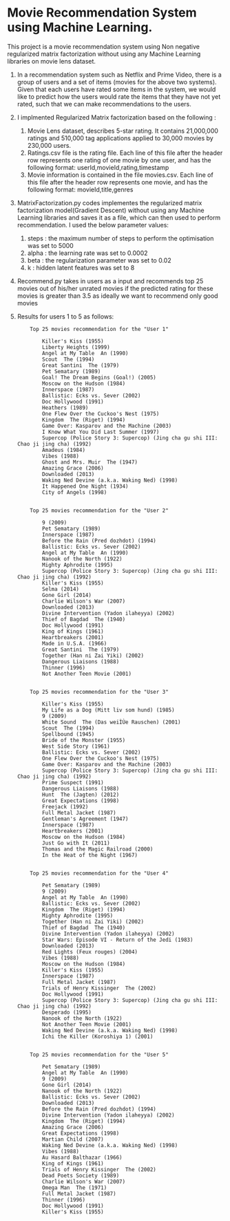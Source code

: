 # Movie Recommendation System using Machine Learning.

This project is a movie recommendation system using Non negative regularized matrix factorization without using any Machine Learning libraries on movie lens dataset.

1.  In a recommendation system such as Netflix and Prime Video, there is a group of users and a set of items (movies for the above two systems). Given that each users have rated some items in the system, we would like to predict how the users would rate the items that they have not yet rated, such that we can make recommendations to the users.

2.  I implmented Regularized Matrix factorization based on the following :

    1. Movie Lens dataset, describes 5-star rating. It contains 21,000,000 ratings and 510,000 tag applications applied to 30,000 movies by 230,000 users.
    2. Ratings.csv file is the rating file. Each line of this file after the header row represents one rating of one movie by one user, and has the following format: userId,movieId,rating,timestamp
    3. Movie information is contained in the file movies.csv. Each line of this file after the header row represents one movie, and has the following format: movieId,title,genres

3.  MatrixFactorization.py codes implementes the regularized matrix factorization model(Gradient Descent) without using any Machine Learning libraries and saves it as a file, which can then used to perform recommendation. I used the below parameter values:

    1. steps : the maximum number of steps to perform the optimisation was set to 5000
    2. alpha : the learning rate was set to 0.0002
    3. beta : the regularization parameter was set to 0.02
    4. k : hidden latent features was set to 8

4.  Recommend.py takes in users as a input and recommends top 25 movies out of his/her unrated movies if the predicted rating for these movies is greater than 3.5 as ideally we want to recommend only good movies

5.  Results for users 1 to 5 as follows:

            Top 25 movies recommendation for the "User 1"

                Killer's Kiss (1955)
                Liberty Heights (1999)
                Angel at My Table  An (1990)
                Scout  The (1994)
                Great Santini  The (1979)
                Pet Sematary (1989)
                Goal! The Dream Begins (Goal!) (2005)
                Moscow on the Hudson (1984)
                Innerspace (1987)
                Ballistic: Ecks vs. Sever (2002)
                Doc Hollywood (1991)
                Heathers (1989)
                One Flew Over the Cuckoo's Nest (1975)
                Kingdom  The (Riget) (1994)
                Game Over: Kasparov and the Machine (2003)
                I Know What You Did Last Summer (1997)
                Supercop (Police Story 3: Supercop) (Jing cha gu shi III: Chao ji jing cha) (1992)
                Amadeus (1984)
                Vibes (1988)
                Ghost and Mrs. Muir  The (1947)
                Amazing Grace (2006)
                Downloaded (2013)
                Waking Ned Devine (a.k.a. Waking Ned) (1998)
                It Happened One Night (1934)
                City of Angels (1998)


            Top 25 movies recommendation for the "User 2"

                9 (2009)
                Pet Sematary (1989)
                Innerspace (1987)
                Before the Rain (Pred dozhdot) (1994)
                Ballistic: Ecks vs. Sever (2002)
                Angel at My Table  An (1990)
                Nanook of the North (1922)
                Mighty Aphrodite (1995)
                Supercop (Police Story 3: Supercop) (Jing cha gu shi III: Chao ji jing cha) (1992)
                Killer's Kiss (1955)
                Selma (2014)
                Gone Girl (2014)
                Charlie Wilson's War (2007)
                Downloaded (2013)
                Divine Intervention (Yadon ilaheyya) (2002)
                Thief of Bagdad  The (1940)
                Doc Hollywood (1991)
                King of Kings (1961)
                Heartbreakers (2001)
                Made in U.S.A. (1966)
                Great Santini  The (1979)
                Together (Han ni Zai Yiki) (2002)
                Dangerous Liaisons (1988)
                Thinner (1996)
                Not Another Teen Movie (2001)


            Top 25 movies recommendation for the "User 3"

                Killer's Kiss (1955)
                My Life as a Dog (Mitt liv som hund) (1985)
                9 (2009)
                White Sound  The (Das weiÌÙe Rauschen) (2001)
                Scout  The (1994)
                Spellbound (1945)
                Bride of the Monster (1955)
                West Side Story (1961)
                Ballistic: Ecks vs. Sever (2002)
                One Flew Over the Cuckoo's Nest (1975)
                Game Over: Kasparov and the Machine (2003)
                Supercop (Police Story 3: Supercop) (Jing cha gu shi III: Chao ji jing cha) (1992)
                Prime Suspect (1991)
                Dangerous Liaisons (1988)
                Hunt  The (Jagten) (2012)
                Great Expectations (1998)
                Freejack (1992)
                Full Metal Jacket (1987)
                Gentleman's Agreement (1947)
                Innerspace (1987)
                Heartbreakers (2001)
                Moscow on the Hudson (1984)
                Just Go with It (2011)
                Thomas and the Magic Railroad (2000)
                In the Heat of the Night (1967)


            Top 25 movies recommendation for the "User 4"

                Pet Sematary (1989)
                9 (2009)
                Angel at My Table  An (1990)
                Ballistic: Ecks vs. Sever (2002)
                Kingdom  The (Riget) (1994)
                Mighty Aphrodite (1995)
                Together (Han ni Zai Yiki) (2002)
                Thief of Bagdad  The (1940)
                Divine Intervention (Yadon ilaheyya) (2002)
                Star Wars: Episode VI - Return of the Jedi (1983)
                Downloaded (2013)
                Red Lights (Feux rouges) (2004)
                Vibes (1988)
                Moscow on the Hudson (1984)
                Killer's Kiss (1955)
                Innerspace (1987)
                Full Metal Jacket (1987)
                Trials of Henry Kissinger  The (2002)
                Doc Hollywood (1991)
                Supercop (Police Story 3: Supercop) (Jing cha gu shi III: Chao ji jing cha) (1992)
                Desperado (1995)
                Nanook of the North (1922)
                Not Another Teen Movie (2001)
                Waking Ned Devine (a.k.a. Waking Ned) (1998)
                Ichi the Killer (Koroshiya 1) (2001)


            Top 25 movies recommendation for the "User 5"

                Pet Sematary (1989)
                Angel at My Table  An (1990)
                9 (2009)
                Gone Girl (2014)
                Nanook of the North (1922)
                Ballistic: Ecks vs. Sever (2002)
                Downloaded (2013)
                Before the Rain (Pred dozhdot) (1994)
                Divine Intervention (Yadon ilaheyya) (2002)
                Kingdom  The (Riget) (1994)
                Amazing Grace (2006)
                Great Expectations (1998)
                Martian Child (2007)
                Waking Ned Devine (a.k.a. Waking Ned) (1998)
                Vibes (1988)
                Au Hasard Balthazar (1966)
                King of Kings (1961)
                Trials of Henry Kissinger  The (2002)
                Dead Poets Society (1989)
                Charlie Wilson's War (2007)
                Omega Man  The (1971)
                Full Metal Jacket (1987)
                Thinner (1996)
                Doc Hollywood (1991)
                Killer's Kiss (1955)
